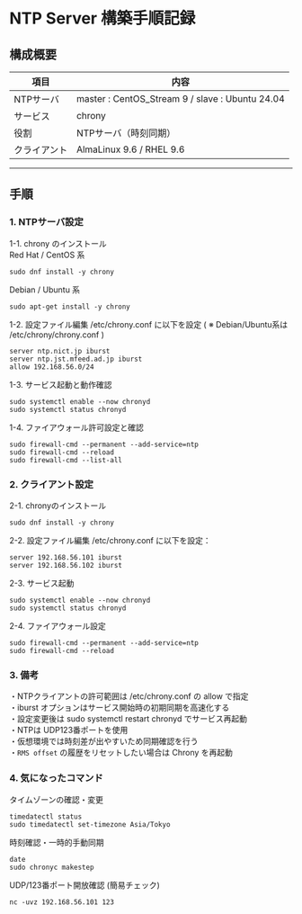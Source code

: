 # NTP Server 構築手順記録

## 構成概要
| 項目 | 内容 |
|------|------|
| NTPサーバ | master : CentOS\_Stream 9 / slave : Ubuntu 24.04 |
| サービス | chrony |
| 役割 | NTPサーバ（時刻同期） |
| クライアント | AlmaLinux 9.6 / RHEL 9.6 |
---

## 手順
### 1. NTPサーバ設定
1-1. chrony のインストール  
Red Hat / CentOS 系
```
sudo dnf install -y chrony
```
Debian / Ubuntu 系
```
sudo apt-get install -y chrony
```
1-2. 設定ファイル編集
/etc/chrony.conf に以下を設定 ( ※ Debian/Ubuntu系は /etc/chrony/chrony.conf )
```
server ntp.nict.jp iburst
server ntp.jst.mfeed.ad.jp iburst
allow 192.168.56.0/24
``` 
1-3. サービス起動と動作確認
```
sudo systemctl enable --now chronyd
sudo systemctl status chronyd
```
1-4. ファイアウォール許可設定と確認
```
sudo firewall-cmd --permanent --add-service=ntp
sudo firewall-cmd --reload
sudo firewall-cmd --list-all
```
### 2. クライアント設定
2-1. chronyのインストール
```
sudo dnf install -y chrony
```
2-2. 設定ファイル編集
/etc/chrony.conf に以下を設定：
```
server 192.168.56.101 iburst
server 192.168.56.102 iburst
```
2-3. サービス起動
```
sudo systemctl enable --now chronyd
sudo systemctl status chronyd
```
2-4. ファイアウォール設定
```
sudo firewall-cmd --permanent --add-service=ntp
sudo firewall-cmd --reload
```
### 3. 備考
・NTPクライアントの許可範囲は /etc/chrony.conf の allow で指定  
・iburst オプションはサービス開始時の初期同期を高速化する  
・設定変更後は sudo systemctl restart chronyd でサービス再起動  
・NTPは UDP123番ポートを使用  
・仮想環境では時刻差が出やすいため同期確認を行う  
・`RMS offset` の履歴をリセットしたい場合は Chrony を再起動  

### 4. 気になったコマンド
タイムゾーンの確認・変更
```
timedatectl status
sudo timedatectl set-timezone Asia/Tokyo
```
時刻確認・一時的手動同期
```
date
sudo chronyc makestep
```
UDP/123番ポート開放確認 (簡易チェック)
```
nc -uvz 192.168.56.101 123
```
